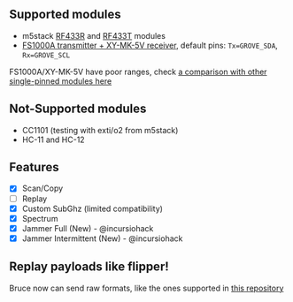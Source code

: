## Supported modules

- m5stack [RF433R](https://docs.m5stack.com/en/unit/rf433_r) and [RF433T](https://docs.m5stack.com/en/unit/rf433_t) modules
- [FS1000A transmitter + XY-MK-5V receiver](https://components101.com/modules/433-mhz-rf-transmitter-module), default pins: `Tx=GROVE_SDA`, `Rx=GROVE_SCL` 

FS1000A/XY-MK-5V have poor ranges, check [a comparison with other single-pinned modules here](http://x311.blogspot.com/2017/10/comparison-of-cheap-rf-modules-with-ask.html)

## Not-Supported modules

- CC1101 (testing with exti/o2 from m5stack)
- HC-11 and HC-12

## Features

- [x] Scan/Copy
- [ ] Replay
- [x] Custom SubGhz (limited compatibility)
- [x] Spectrum
- [x] Jammer Full (New) - @incursiohack
- [x] Jammer Intermittent (New) - @incursiohack

## Replay payloads like flipper!

Bruce now can send raw formats, like the ones supported in [this repository](https://github.com/Zero-Sploit/FlipperZero-Subghz-DB/tree/main/subghz)
